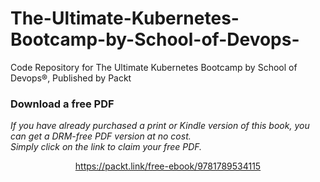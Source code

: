 # The-Ultimate-Kubernetes-Bootcamp-by-School-of-Devops-
Code Repository for The Ultimate Kubernetes Bootcamp by School of Devops®, Published by Packt
### Download a free PDF

 <i>If you have already purchased a print or Kindle version of this book, you can get a DRM-free PDF version at no cost.<br>Simply click on the link to claim your free PDF.</i>
<p align="center"> <a href="https://packt.link/free-ebook/9781789534115">https://packt.link/free-ebook/9781789534115 </a> </p>